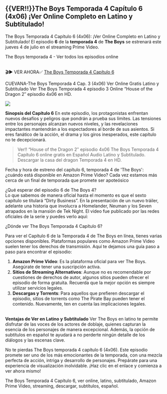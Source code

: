## {{VER!!}}The Boys Temporada 4 Capítulo 6 (4x06) ¡Ver Online Completo en Latino y Subtitulado!

The Boys Temporada 4 Capítulo 6 (4x06): ¡Ver Online Completo en Latino y Subtitulado! El episodio **6** de la **temporada 4** de **The Boys** se estrenará este jueves 4 de julio en el streaming Prime Video.

The Boys temporada 4 - Ver todos los episodios online  
 

🎬▶ VER AHORA✅ [The Boys Temporada 4 Capítulo 6](https://erpelis24.github.io/theboys4x06latino/)

CUEVANA-The Boys Temporada 4 Cap. 3 (4x06) Ver Online Gratis Latino y Subtitulado Ver The Boys Temporada 4 episodio 3 Online “House of the Dragon 2″ episodio 4x06 en HD.

![](https://33333.cdn.cke-cs.com/kSW7V9NHUXugvhoQeFaf/images/981b2b21e3c4315ed6128b56e73553739f05699ac76b1ca7.jpg)

**Sinopsis del Capítulo 6** En este episodio, los protagonistas enfrentan nuevos desafíos y peligros que pondrán a prueba sus límites. Las tensiones entre los personajes alcanzan nuevos niveles, y las revelaciones impactantes mantendrán a los espectadores al borde de sus asientos. Si eres fanático de la acción, el drama y los giros inesperados, este capítulo no te decepcionará.

> Ver!! “House of the Dragon 2″ episodio 4x06 The Boys Temporada 4 Capítulo 6 online gratis en Español Audio Latino y Subtitulado. Descargar la casa del dragon Temporada 4 en HD.

Fecha y hora de estreno del capítulo 6, temporada 4 de 'The Boys': ¿cuándo está disponible en Amazon Prime Video? Cada vez estamos más cerca de un final de temporada que promete ser apoteósico  
  
¿Qué esperar del episodio 6 de The Boys 4?  
Lo que sabemos de manera oficial hasta el momento es que el sexto capítulo se titulará “Dirty Business”. En la presentación de un nuevo tráiler, adelante una historia que involucra a Homelander, Neuman y los Seven atrapados en la mansión de Tek Night. El video fue publicado por las redes oficiales de la serie y puedes verlo aquí:  
  
¿Dónde ver The Boys Temporada 4 Capítulo 6?

Para ver el Capítulo 6 de la Temporada 4 de The Boys en línea, tienes varias opciones disponibles. Plataformas populares como Amazon Prime Video suelen tener los derechos de transmisión. Aquí te dejamos una guía paso a paso para encontrar el episodio:

1.  **Amazon Prime Video**: Es la plataforma oficial para ver The Boys. Asegúrate de tener una suscripción activa.
2.  **Sitios de Streaming Alternativos**: Aunque no es recomendable por cuestiones de derechos de autor, algunos sitios pueden ofrecer el episodio de forma gratuita. Recuerda que la mejor opción es siempre utilizar servicios legales.
3.  **Descargas y Torrents**: Para aquellos que prefieren descargar el episodio, sitios de torrents como The Pirate Bay pueden tener el contenido. Nuevamente, ten en cuenta las implicaciones legales.  
     

**Ventajas de Ver en Latino y Subtitulado** Ver The Boys en latino te permite disfrutar de las voces de los actores de doblaje, quienes capturan la esencia de los personajes de manera excepcional. Además, la opción de subtítulos en español te ayudará a no perderte ningún detalle de los diálogos y las escenas clave.

No te pierdas The Boys temporada 4 capítulo 6 (4x06). Este episodio promete ser uno de los más emocionantes de la temporada, con una mezcla perfecta de acción, intriga y desarrollo de personajes. Prepárate para una experiencia de visualización inolvidable. ¡Haz clic en el enlace y comienza a ver ahora mismo!  
  
The Boys Temporada 4 Capítulo 6, ver online, latino, subtitulado, Amazon Prime Video, streaming, descargar, subtítulos, español.
